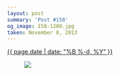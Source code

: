 ```yaml
---
layout: post
summary: 'Post #158'
og_image: 158-1280.jpg
taken: November 8, 2013
---
```


<div class="post">
 <time>
  <a href="/158">
   {{ page.date | date: "%B %-d, %Y" }}
  </a>
 </time>
 <a href="/158">
  <figure data-taken="11/8/2013">
   <img sizes="(min-width: 700px) 50vw, calc(100vw - 2rem)" src="{{ site.assets_url }}/158-640.jpg" srcset="{{ site.assets_url }}/158-1280.jpg 1280w, {{ site.assets_url }}/158-960.jpg 960w, {{ site.assets_url }}/158-640.jpg 640w, {{ site.assets_url }}/158-320.jpg 320w"/>
  </figure>
 </a>
</div>

